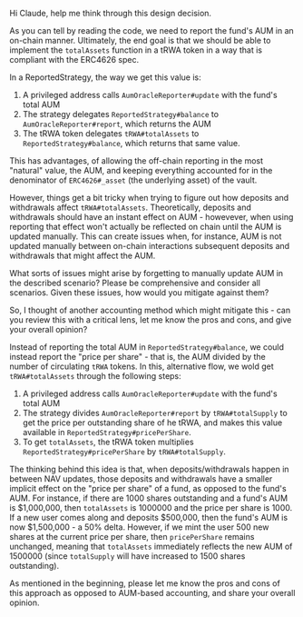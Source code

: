 Hi Claude, help me think through this design decision.

As you can tell by reading the code, we need to report the fund's AUM in an on-chain manner. Ultimately, the end goal is that we should be able to implement the `totalAssets` function in a tRWA token in a way that is compliant with the ERC4626 spec.

In a ReportedStrategy, the way we get this value is:

1) A privileged address calls `AumOracleReporter#update` with the fund's total AUM
2) The strategy delegates `ReportedStrategy#balance` to `AumOracleReporter#report`, which returns the AUM
3) The tRWA token delegates `tRWA#totalAssets` to `ReportedStrategy#balance`, which returns that same value.

This has advantages, of allowing the off-chain reporting in the most "natural" value, the AUM, and keeping everything accounted for in the denominator of `ERC4626#_asset` (the underlying asset) of the vault.

However, things get a bit tricky when trying to figure out how deposits and withdrawals affect `tRWA#totalAssets`. Theoretically, deposits and withdrawals should have an instant effect on AUM - howevever, when using reporting that effect won't actually be reflected on chain until the AUM is updated manually. This can create issues when, for instance, AUM is not updated manually between on-chain interactions subsequent deposits and withdrawals that might affect the AUM.

What sorts of issues might arise by forgetting to manually update AUM in the described scenario? Please be comprehensive and consider all scenarios. Given these issues, how would you mitigate against them?



So, I thought of another accounting method which might mitigate this - can you review this with a critical lens, let me know the pros and cons, and give your overall opinion?

Instead of reporting the total AUM in `ReportedStrategy#balance`, we could instead report the "price per share" - that is, the AUM divided by the number of circulating `tRWA` tokens. In this, alternative flow, we wold get `tRWA#totalAssets` through the following steps:

1) A privileged address calls `AumOracleReporter#update` with the fund's total AUM
2) The strategy divides `AumOracleReporter#report` by `tRWA#totalSupply` to get the price per outstanding share of he tRWA, and makes this value available in `ReportedStrategy#pricePerShare`.
3) To get `totalAssets`, the tRWA token multiplies `ReportedStrategy#pricePerShare` by `tRWA#totalSupply`.

The thinking behind this idea is that, when deposits/withdrawals happen in between NAV updates, those deposits and withdrawals have a smaller implicit effect on the "price per share" of a fund, as opposed to the fund's AUM. For instance, if there are 1000 shares outstanding and a fund's AUM is $1,000,000, then `totalAssets` is 1000000 and the price per share is 1000. If a new user comes along and deposits $500,000, then the fund's AUM is now $1,500,000 - a 50% delta. However, if we mint the user 500 new shares at the current price per share, then `pricePerShare` remains unchanged, meaning that `totalAssets` immediately reflects the new AUM of 1500000 (since `totalSupply` will have increased to 1500 shares outstanding).

As mentioned in the beginning, please let me know the pros and cons of this approach as opposed to AUM-based accounting, and share your overall opinion.